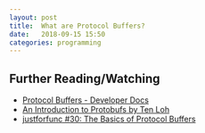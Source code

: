 ```yaml
---
layout: post
title:  What are Protocol Buffers?
date:   2018-09-15 15:50
categories: programming
---
```





## Further Reading/Watching

 - [Protocol Buffers - Developer Docs](https://developers.google.com/protocol-buffers/)
 - [An Introduction to Protobufs by Ten Loh](https://youtu.be/72mPlAfHIjs)
 - [justforfunc #30: The Basics of Protocol Buffers](https://youtu.be/_jQ3i_fyqGA)
